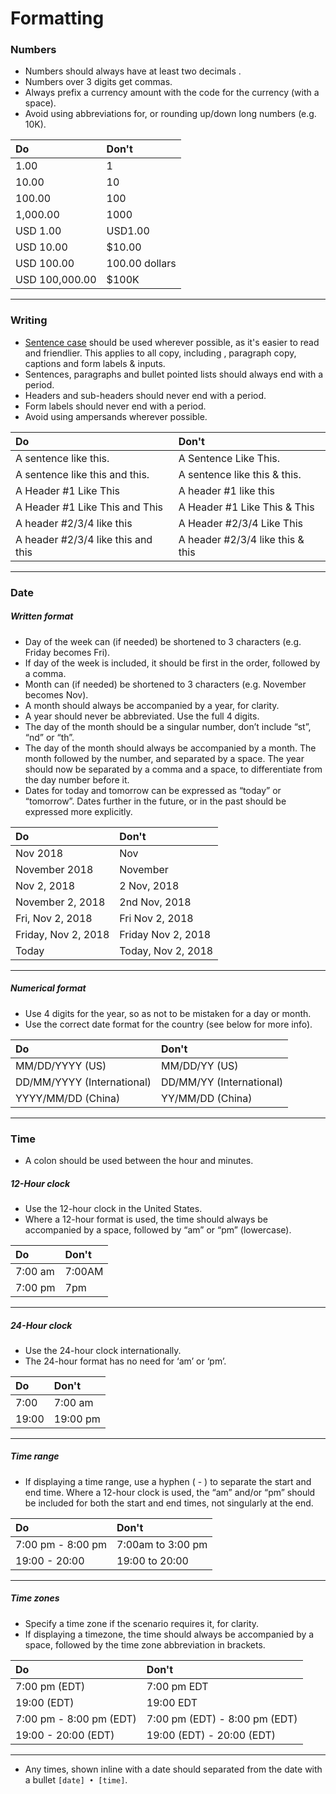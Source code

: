 # Formatting

### Numbers

* Numbers should always have at least two decimals .
* Numbers over 3 digits get commas.
* Always prefix a currency amount with the code for the currency \(with a space\).
* Avoid using abbreviations for, or rounding up/down long numbers \(e.g. 10K\).

| Do | Don't |
| :--- | :--- |
| 1.00 | 1 |
| 10.00 | 10 |
| 100.00 | 100 |
| 1,000.00 | 1000 |
| USD 1.00 | USD1.00 |
| USD 10.00 | $10.00 |
| USD 100.00 | 100.00 dollars |
| USD 100,000.00 | $100K |

---

### Writing

* [Sentence case](https://en.wikipedia.org/wiki/Letter_case#Sentence_case) should be used wherever possible, as it's easier to read and friendlier. This applies to all copy, including , paragraph copy, captions and form labels & inputs.
* Sentences, paragraphs and bullet pointed lists should always end with a period.
* Headers and sub-headers should never end with a period.
* Form labels should never end with a period.
* Avoid using ampersands wherever possible.

| Do | Don't |
| :--- | :--- |
| A sentence like this. | A Sentence Like This. |
| A sentence like this and this. | A sentence like this & this. |
| A Header \#1 Like This | A header \#1 like this |
| A Header \#1 Like This and This | A Header \#1 Like This & This |
| A header \#2/3/4 like this | A Header \#2/3/4 Like This |
| A header \#2/3/4 like this and this | A header \#2/3/4 like this & this |

---

### Date

##### Written format

* Day of the week can \(if needed\) be shortened to 3 characters \(e.g. Friday becomes Fri\).
* If day of the week is included, it should be first in the order, followed by a comma.
* Month can \(if needed\) be shortened to 3 characters \(e.g. November becomes Nov\).
* A month should always be accompanied by a year, for clarity.
* A year should never be abbreviated. Use the full 4 digits.
* The day of the month should be a singular number, don’t include “st”, “nd” or “th”.
* The day of the month should always be accompanied by a month. The month followed by the number, and separated by a space. The year should now be separated by a comma and a space, to differentiate from the day number before it.
* Dates for today and tomorrow can be expressed as “today” or “tomorrow”. Dates further in the future, or in the past should be expressed more explicitly.

| Do | Don't |
| :--- | :--- |
| Nov 2018 | Nov |
| November 2018 | November |
| Nov 2, 2018 | 2 Nov, 2018 |
| November 2, 2018 | 2nd Nov, 2018 |
| Fri, Nov 2, 2018 | Fri Nov 2, 2018 |
| Friday, Nov 2, 2018 | Friday Nov 2, 2018 |
| Today | Today, Nov 2, 2018 |

---

##### Numerical format

* Use 4 digits for the year, so as not to be mistaken for a day or month.
* Use the correct date format for the country \(see below for more info\).

| Do | Don't |
| :--- | :--- |
| MM/DD/YYYY \(US\) | MM/DD/YY \(US\) |
| DD/MM/YYYY \(International\) | DD/MM/YY \(International\) |
| YYYY/MM/DD \(China\) | YY/MM/DD \(China\) |

---

### Time

* A colon should be used between the hour and minutes.

##### 12-Hour clock

* Use the 12-hour clock in the United States.
* Where a 12-hour format is used, the time should always be accompanied by a space, followed by “am” or “pm” \(lowercase\).

| Do | Don't |
| :--- | :--- |
| 7:00 am | 7:00AM |
| 7:00 pm | 7pm |

---

##### 24-Hour clock

* Use the 24-hour clock internationally.
* The 24-hour format has no need for ‘am’ or ‘pm’.

| Do | Don't |
| :--- | :--- |
| 7:00 | 7:00 am |
| 19:00 | 19:00 pm |

---

##### Time range

* If displaying a time range, use a hyphen \( - \) to separate the start and end time. Where a 12-hour clock is used, the “am” and/or “pm” should be included for both the start and end times, not singularly at the end.

| Do | Don't |
| :--- | :--- |
| 7:00 pm - 8:00 pm | 7:00am to 3:00 pm |
| 19:00 - 20:00 | 19:00 to 20:00 |

---

##### Time zones

* Specify a time zone if the scenario requires it, for clarity.
* If displaying a timezone, the time should always be accompanied by a space, followed by the time zone abbreviation in brackets.

| Do | Don't |
| :--- | :--- |
| 7:00 pm \(EDT\) | 7:00 pm EDT |
| 19:00 \(EDT\) | 19:00 EDT |
| 7:00 pm - 8:00 pm \(EDT\) | 7:00 pm \(EDT\) - 8:00 pm \(EDT\) |
| 19:00 - 20:00 \(EDT\) | 19:00 \(EDT\) - 20:00 \(EDT\) |

---



* Any times, shown inline with a date should separated from the date with a bullet `[date] • [time]`.



